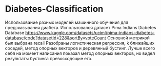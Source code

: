 # Diabetes-Classification
Использование разных моделей машинного обучения для предсказывания диабета.
Использовался датасет Pima Indians Diabetes Database 
https://www.kaggle.com/datasets/uciml/pima-indians-diabetes-database/code?datasetId=228&sortBy=voteCount
Основной метрикой был выбрана recall
Разобраны логистическая регрессия, k ближайших соседей, метод опорных векторов и деревянный бустинг.
Лучше всего себя на момент написания показал метод опорных векторов, но видел результаты бустинга превосходящие его.
